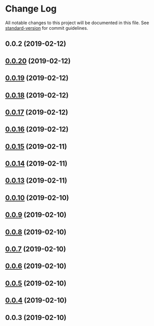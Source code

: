 # Change Log

All notable changes to this project will be documented in this file. See [standard-version](https://github.com/conventional-changelog/standard-version) for commit guidelines.

<a name="0.0.2"></a>
## 0.0.2 (2019-02-12)



<a name="0.0.20"></a>
## [0.0.20](https://github.com/rxluz/prevent-object-recursion/compare/v0.0.19...v0.0.20) (2019-02-12)



<a name="0.0.19"></a>
## [0.0.19](https://github.com/rxluz/prevent-object-recursion/compare/v0.0.18...v0.0.19) (2019-02-12)



<a name="0.0.18"></a>
## [0.0.18](https://github.com/rxluz/prevent-object-recursion/compare/v0.0.17...v0.0.18) (2019-02-12)



<a name="0.0.17"></a>
## [0.0.17](https://github.com/rxluz/prevent-object-recursion/compare/v0.0.16...v0.0.17) (2019-02-12)



<a name="0.0.16"></a>
## [0.0.16](https://github.com/rxluz/prevent-object-recursion/compare/v0.0.15...v0.0.16) (2019-02-12)



<a name="0.0.15"></a>
## [0.0.15](https://github.com/rxluz/prevent-object-recursion/compare/v0.0.14...v0.0.15) (2019-02-11)



<a name="0.0.14"></a>
## [0.0.14](https://github.com/rxluz/prevent-object-recursion/compare/v0.0.13...v0.0.14) (2019-02-11)



<a name="0.0.13"></a>
## [0.0.13](https://github.com/rxluz/prevent-object-recursion/compare/v0.0.10...v0.0.13) (2019-02-11)



<a name="0.0.10"></a>
## [0.0.10](https://github.com/rxluz/prevent-object-recursion/compare/v0.0.9...v0.0.10) (2019-02-10)



<a name="0.0.9"></a>
## [0.0.9](https://github.com/rxluz/prevent-object-recursion/compare/v0.0.8...v0.0.9) (2019-02-10)



<a name="0.0.8"></a>
## [0.0.8](https://github.com/rxluz/prevent-object-recursion/compare/v0.0.7...v0.0.8) (2019-02-10)



<a name="0.0.7"></a>
## [0.0.7](https://github.com/rxluz/prevent-object-recursion/compare/v0.0.6...v0.0.7) (2019-02-10)



<a name="0.0.6"></a>
## [0.0.6](https://github.com/rxluz/prevent-object-recursion/compare/v0.0.5...v0.0.6) (2019-02-10)



<a name="0.0.5"></a>
## [0.0.5](https://github.com/rxluz/prevent-object-recursion/compare/v0.0.4...v0.0.5) (2019-02-10)



<a name="0.0.4"></a>
## [0.0.4](https://github.com/rxluz/prevent-object-recursion/compare/v0.0.3...v0.0.4) (2019-02-10)



<a name="0.0.3"></a>
## 0.0.3 (2019-02-10)
